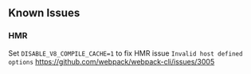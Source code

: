## Known Issues

### HMR

Set `DISABLE_V8_COMPILE_CACHE=1` to fix HMR issue `Invalid host defined options` https://github.com/webpack/webpack-cli/issues/3005
